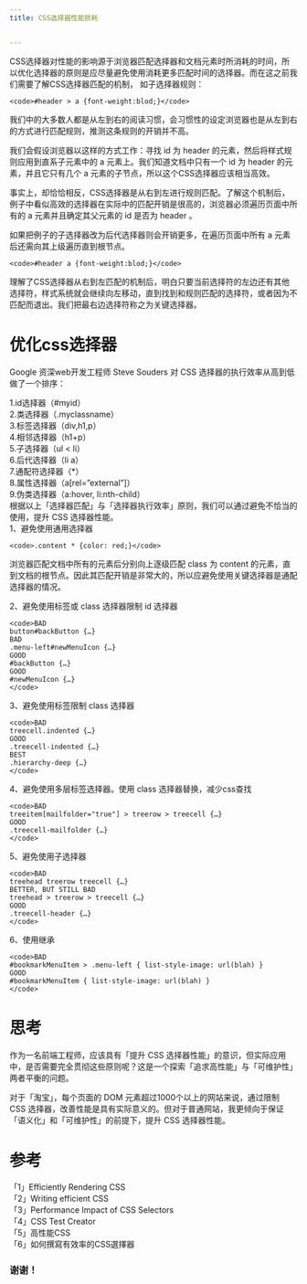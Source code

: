 ```yaml
---
title: CSS选择器性能损耗


---
```


CSS选择器对性能的影响源于浏览器匹配选择器和文档元素时所消耗的时间，所以优化选择器的原则是应尽量避免使用消耗更多匹配时间的选择器。而在这之前我们需要了解CSS选择器匹配的机制， 如子选择器规则：

    <code>#header > a {font-weight:blod;}</code>

我们中的大多数人都是从左到右的阅读习惯，会习惯性的设定浏览器也是从左到右的方式进行匹配规则，推测这条规则的开销并不高。

我们会假设浏览器以这样的方式工作：寻找 id 为 header 的元素，然后将样式规则应用到直系子元素中的 a 元素上。我们知道文档中只有一个 id 为 header 的元素，并且它只有几个 a 元素的子节点，所以这个CSS选择器应该相当高效。

事实上，却恰恰相反，CSS选择器是从右到左进行规则匹配。了解这个机制后，例子中看似高效的选择器在实际中的匹配开销是很高的，浏览器必须遍历页面中所有的 a 元素并且确定其父元素的 id 是否为 header 。

如果把例子的子选择器改为后代选择器则会开销更多，在遍历页面中所有 a 元素后还需向其上级遍历直到根节点。

    <code>#header a {font-weight:blod;}</code>

理解了CSS选择器从右到左匹配的机制后，明白只要当前选择符的左边还有其他选择符，样式系统就会继续向左移动，直到找到和规则匹配的选择符，或者因为不匹配而退出。我们把最右边选择符称之为关键选择器。

# 优化css选择器

Google 资深web开发工程师 Steve Souders 对 CSS 选择器的执行效率从高到低做了一个排序：

1.id选择器（#myid）  
2.类选择器（.myclassname）  
3.标签选择器（div,h1,p）  
4.相邻选择器（h1+p）  
5.子选择器（ul < li）  
6.后代选择器（li a）  
7.通配符选择器（*）  
8.属性选择器（a[rel=”external”]）  
9.伪类选择器（a:hover, li:nth-child）  
根据以上「选择器匹配」与「选择器执行效率」原则，我们可以通过避免不恰当的使用，提升 CSS 选择器性能。  
1、避免使用通用选择器

    <code>.content * {color: red;}</code>

浏览器匹配文档中所有的元素后分别向上逐级匹配 class 为 content 的元素，直到文档的根节点。因此其匹配开销是非常大的，所以应避免使用关键选择器是通配选择器的情况。

2、避免使用标签或 class 选择器限制 id 选择器

    <code>BAD
    button#backButton {…}
    BAD
    .menu-left#newMenuIcon {…}
    GOOD
    #backButton {…}
    GOOD
    #newMenuIcon {…}
    </code>

3、避免使用标签限制 class 选择器

    <code>BAD
    treecell.indented {…}
    GOOD
    .treecell-indented {…}
    BEST
    .hierarchy-deep {…}
    </code>

4、避免使用多层标签选择器。使用 class 选择器替换，减少css查找

    <code>BAD
    treeitem[mailfolder="true"] > treerow > treecell {…}
    GOOD
    .treecell-mailfolder {…}
    </code>

5、避免使用子选择器

    <code>BAD
    treehead treerow treecell {…}
    BETTER, BUT STILL BAD
    treehead > treerow > treecell {…}
    GOOD
    .treecell-header {…}
    </code>

6、使用继承

    <code>BAD
    #bookmarkMenuItem > .menu-left { list-style-image: url(blah) }
    GOOD
    #bookmarkMenuItem { list-style-image: url(blah) }
    </code>

# 思考

作为一名前端工程师，应该具有「提升 CSS 选择器性能」的意识，但实际应用中，是否需要完全贯彻这些原则呢？这是一个探索「追求高性能」与「可维护性」两者平衡的问题。

对于「淘宝」，每个页面的 DOM 元素超过1000个以上的网站来说，通过限制 CSS 选择器，改善性能是具有实际意义的。但对于普通网站，我更倾向于保证「语义化」和「可维护性」的前提下，提升 CSS 选择器性能。

# 参考

「1」Efficiently Rendering CSS  
「2」Writing efficient CSS  
「3」Performance Impact of CSS Selectors  
「4」CSS Test Creator  
「5」高性能CSS  
「6」如何撰寫有效率的CSS選擇器

### 谢谢！
